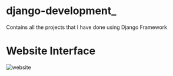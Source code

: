 # django-development_
Contains all the projects that I have done using Django Framework
# Website Interface
![website](https://drive.google.com/uc?export=view&id=1JY1v7f0VPCnYoAIPv48enIp0UBfI-O-x)
